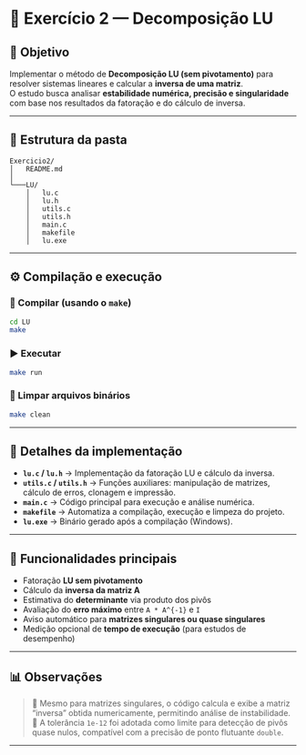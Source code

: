 # 🧩 Exercício 2 — Decomposição LU


## 🎯 Objetivo

Implementar o método de **Decomposição LU (sem pivotamento)** para resolver sistemas lineares e calcular a **inversa de uma matriz**.  
O estudo busca analisar **estabilidade numérica, precisão e singularidade** com base nos resultados da fatoração e do cálculo de inversa.

---

## 📁 Estrutura da pasta

```
Exercicio2/
│   README.md
│
└───LU/
    │   lu.c
    │   lu.h
    │   utils.c
    │   utils.h
    │   main.c
    │   makefile
    │   lu.exe
```

---

## ⚙️ Compilação e execução

### 🔧 Compilar (usando o `make`)
```bash
cd LU
make
```

### ▶️ Executar
```bash
make run
```

### 🧹 Limpar arquivos binários
```bash
make clean
```

---

## 🧠 Detalhes da implementação

- **`lu.c` / `lu.h`** → Implementação da fatoração LU e cálculo da inversa.  
- **`utils.c` / `utils.h`** → Funções auxiliares: manipulação de matrizes, cálculo de erros, clonagem e impressão.  
- **`main.c`** → Código principal para execução e análise numérica.  
- **`makefile`** → Automatiza a compilação, execução e limpeza do projeto.  
- **`lu.exe`** → Binário gerado após a compilação (Windows).

---

## 🧩 Funcionalidades principais

- Fatoração **LU sem pivotamento**
- Cálculo da **inversa da matriz A**
- Estimativa do **determinante** via produto dos pivôs
- Avaliação do **erro máximo** entre `A * A^{-1}` e `I`
- Aviso automático para **matrizes singulares ou quase singulares**
- Medição opcional de **tempo de execução** (para estudos de desempenho)

---

## 📊 Observações

> 🔸 Mesmo para matrizes singulares, o código calcula e exibe a matriz “inversa” obtida numericamente, permitindo análise de instabilidade.  
> 🔸 A tolerância `1e-12` foi adotada como limite para detecção de pivôs quase nulos, compatível com a precisão de ponto flutuante `double`.

---
